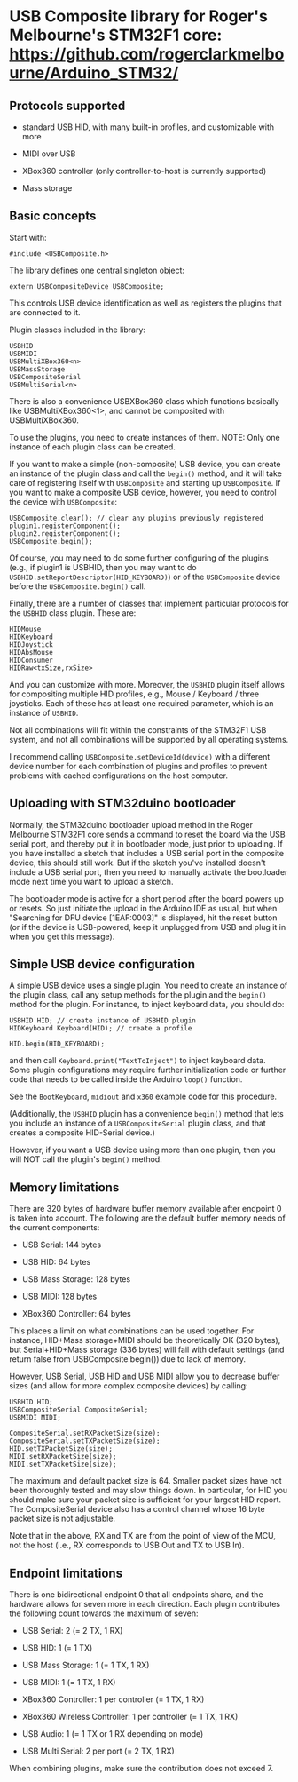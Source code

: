 # USB Composite library for Roger's Melbourne's STM32F1 core: https://github.com/rogerclarkmelbourne/Arduino_STM32/

## Protocols supported

- standard USB HID, with many built-in profiles, and customizable with more

- MIDI over USB

- XBox360 controller (only controller-to-host is currently supported)

- Mass storage

## Basic concepts

Start with:
```
#include <USBComposite.h>
```

The library defines one central singleton object:

```
extern USBCompositeDevice USBComposite;
```

This controls USB device identification as well as registers the plugins that are connected to it.

Plugin classes included in the library: 

```
USBHID
USBMIDI
USBMultiXBox360<n>
USBMassStorage
USBCompositeSerial
USBMultiSerial<n>
```

There is also a convenience USBXBox360 class which functions basically like USBMultiXBox360<1>, and
cannot be composited with USBMultiXBox360.

To use the plugins, you need to create instances of them. NOTE: Only one instance of each plugin class
can be created.

If you want to make a simple (non-composite) USB device, you can create an instance of the plugin class
and call the `begin()` method, and it will take care of registering itself with `USBComposite` and starting up
`USBComposite`. If you want to make a composite USB device, however,
you need to control the device with `USBComposite`:

```
USBComposite.clear(); // clear any plugins previously registered
plugin1.registerComponent(); 
plugin2.registerComponent();
USBComposite.begin();
```

Of course, you may need to do some further configuring of the plugins (e.g., if plugin1 is USBHID, then
you may want to do `USBHID.setReportDescriptor(HID_KEYBOARD)`) or of the `USBComposite` device
before the `USBComposite.begin()` call.

Finally, there are a number of classes that implement particular protocols for the `USBHID` class plugin.
These are:
```
HIDMouse
HIDKeyboard
HIDJoystick
HIDAbsMouse
HIDConsumer
HIDRaw<txSize,rxSize>
```
And you can customize with more. Moreover, the `USBHID` plugin itself allows for compositing
multiple HID profiles, e.g., Mouse / Keyboard / three joysticks. Each of these has at least
one required parameter, which is an instance of `USBHID`.

Not all combinations will fit within the constraints of the STM32F1 USB system, and not all
combinations will be supported by all operating systems.

I recommend calling `USBComposite.setDeviceId(device)` with a different device number for each combination
of plugins and profiles to prevent problems with cached configurations on the host computer.

## Uploading with STM32duino bootloader

Normally, the STM32duino bootloader upload method in the Roger Melbourne STM32F1 core sends a command 
to reset the board via the USB serial port, and thereby put it in bootloader mode, just prior to uploading. 
If you have installed a sketch that includes a USB serial port in the composite device, this should still
work. But if the sketch you've installed doesn't include a USB serial port, then you need to manually activate 
the bootloader mode next time you want to upload a sketch.

The bootloader mode is active for a short period after the board powers up or resets. So just initiate
the upload in the Arduino IDE as usual, but when "Searching for DFU device [1EAF:0003]" is displayed,
hit the reset button (or if the device is USB-powered, keep it unplugged from USB and plug it in when you 
get this message).

## Simple USB device configuration

A simple USB device uses a single plugin. You need to create an instance of the plugin class,
call any setup methods for the plugin and the `begin()` method for the plugin. For instance, 
to inject keyboard data, you should do:

```
USBHID HID; // create instance of USBHID plugin
HIDKeyboard Keyboard(HID); // create a profile

HID.begin(HID_KEYBOARD);
```

and then call `Keyboard.print("TextToInject")` to inject keyboard data. Some plugin configurations
may require further initialization code or further code that needs to be called inside the Arduino
`loop()` function.

See the `BootKeyboard`, `midiout` and `x360` example code for this procedure.

(Additionally, the `USBHID` plugin has a convenience `begin()` method that lets you include an
instance of a `USBCompositeSerial` plugin class, and that creates a composite HID-Serial device.)

However, if you want a USB device using more than one plugin, then you will NOT call the plugin's
`begin()` method.

## Memory limitations

There are 320 bytes of hardware buffer memory available after endpoint 0 is taken into account. The following 
are the default buffer memory needs of the current components:

 * USB Serial: 144 bytes
 
 * USB HID: 64 bytes
 
 * USB Mass Storage: 128 bytes
 
 * USB MIDI: 128 bytes
 
 * XBox360 Controller: 64 bytes
 
This places a limit on what combinations can be used together. For instance, HID+Mass storage+MIDI should be theoretically 
OK (320 bytes), but Serial+HID+Mass storage (336 bytes) will fail with default settings (and return false from 
USBComposite.begin()) due to lack of memory.

However, USB Serial, USB HID and USB MIDI allow you to decrease buffer sizes (and allow for more complex composite devices)
by calling:
```
USBHID HID;
USBCompositeSerial CompositeSerial;
USBMIDI MIDI;

CompositeSerial.setRXPacketSize(size);
CompositeSerial.setTXPacketSize(size);
HID.setTXPacketSize(size); 
MIDI.setRXPacketSize(size);
MIDI.setTXPacketSize(size);
```
The maximum and default packet size is 64. Smaller packet sizes have not been thoroughly tested and may slow things down. In 
particular, for HID you should make sure your packet size is sufficient for your largest HID report. The CompositeSerial 
device also has a control channel whose 16 byte packet size is not adjustable.

Note that in the above, RX and TX are from the point of view of the MCU, not the host (i.e., RX corresponds to USB Out and TX
to USB In).

## Endpoint limitations

There is one bidirectional endpoint 0 that all endpoints share, and the hardware allows for seven more in each direction. 
Each plugin contributes the following count towards the maximum of seven:

* USB Serial: 2 (= 2 TX, 1 RX)

* USB HID: 1 (= 1 TX)

* USB Mass Storage: 1 (= 1 TX, 1 RX)

* USB MIDI: 1 (= 1 TX, 1 RX)

* XBox360 Controller: 1 per controller (= 1 TX, 1 RX)

* XBox360 Wireless Controller: 1 per controller (= 1 TX, 1 RX)

* USB Audio: 1 (= 1 TX or 1 RX depending on mode)

* USB Multi Serial: 2 per port (= 2 TX, 1 RX)

When combining plugins, make sure the contribution does not exceed 7.

